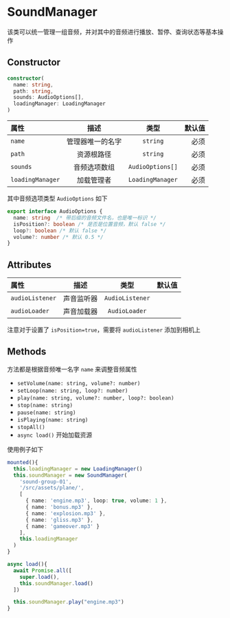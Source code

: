 # SoundManager

该类可以统一管理一组音频，并对其中的音频进行播放、暂停、查询状态等基本操作

## Constructor

```typescript
constructor(
  name: string,
  path: string,
  sounds: AudioOptions[],
  loadingManager: LoadingManager
)
```

| 属性 | 描述 | 类型 |	默认值 |
|:--------|:---------:|:---------:|--------:|
| `name` | 管理器唯一的名字 | `string` | 必须 | 
| `path` | 资源根路径 | `string` | 必须 |
| `sounds` | 音频选项数组 | `AudioOptions[]` | 必须 |
| `loadingManager` | 加载管理者 | `LoadingManager` | 必须 |

其中音频选项类型 `AudioOptions` 如下

```typescript
export interface AudioOptions {
  name: string  /* 带后缀的音频文件名，也是唯一标识 */
  isPosition?: boolean /* 是否是位置音频，默认 false */
  loop?: boolean /* 默认 false */
  volume?: number /* 默认 0.5 */
}
```

## Attributes 

| 属性 | 描述 | 类型 |	默认值 |
|:--------|:---------:|:---------:|--------:|
| `audioListener` | 声音监听器 | `AudioListener` ||
| `audioLoader` | 声音加载器 | `AudioLoader` ||

注意对于设置了 `isPosition=true`，需要将 `audioListener` 添加到相机上

## Methods

方法都是根据音频唯一名字 `name` 来调整音频属性

- `setVolume(name: string, volume?: number)`
- `setLoop(name: string, loop?: number)`
- `play(name: string, volume?: number, loop?: boolean)`
- `stop(name: string)`
- `pause(name: string)`
- `isPlaying(name: string)`
- `stopAll()`
- `async load()` 开始加载资源

使用例子如下

```typescript
mounted(){
  this.loadingManager = new LoadingManager()
  this.soundManager = new SoundManager(
    'sound-group-01',
    '/src/assets/plane/',
    [
      { name: 'engine.mp3', loop: true, volume: 1 },
      { name: 'bonus.mp3' },
      { name: 'explosion.mp3' },
      { name: 'gliss.mp3' },
      { name: 'gameover.mp3' }
    ],
    this.loadingManager
  )
}

async load(){
  await Promise.all([
    super.load(),
    this.soundManager.load()
  ])

  this.soundManager.play("engine.mp3")
}
```
